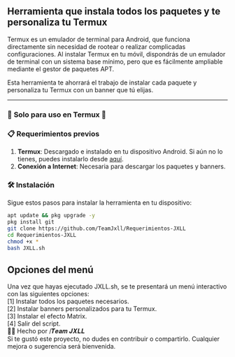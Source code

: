 ## Herramienta que instala todos los paquetes y te personaliza tu Termux

Termux es un emulador de terminal para Android, que funciona directamente sin necesidad de rootear o realizar complicadas configuraciones. Al instalar Termux en tu móvil, dispondrás de un emulador de terminal con un sistema base mínimo, pero que es fácilmente ampliable mediante el gestor de paquetes APT.

Esta herramienta te ahorrará el trabajo de instalar cada paquete y personaliza tu Termux con un banner que tú elijas.

---

### 🚨 **Solo para uso en Termux** 🚨

### 📋 **Requerimientos previos**
1. **Termux**: Descargado e instalado en tu dispositivo Android. Si aún no lo tienes, puedes instalarlo desde [aquí](https://play.google.com/store/apps/details?id=com.termux).
2. **Conexión a Internet**: Necesaria para descargar los paquetes y banners.

### 🛠 **Instalación**

Sigue estos pasos para instalar la herramienta en tu dispositivo:

```bash
apt update && pkg upgrade -y
pkg install git
git clone https://github.com/TeamJxll/Requerimientos-JXLL
cd Requerimientos-JXLL
chmod +x *
bash JXLL.sh
```
## Opciones del menú
Una vez que hayas ejecutado JXLL.sh, se te presentará un menú interactivo con las siguientes opciones:
<br>
[1] Instalar todos los paquetes necesarios.
<br>
[2] Instalar banners personalizados para tu Termux.
<br>
[3] Instalar el efecto Matrix.
<br>
[4] Salir del script.
<br>
👨‍💻 Hecho por /𝑻𝒆𝒂𝒎 𝑱𝑿𝑳𝑳
<br>
Si te gustó este proyecto, no dudes en contribuir o compartirlo. Cualquier mejora o sugerencia será bienvenida.

